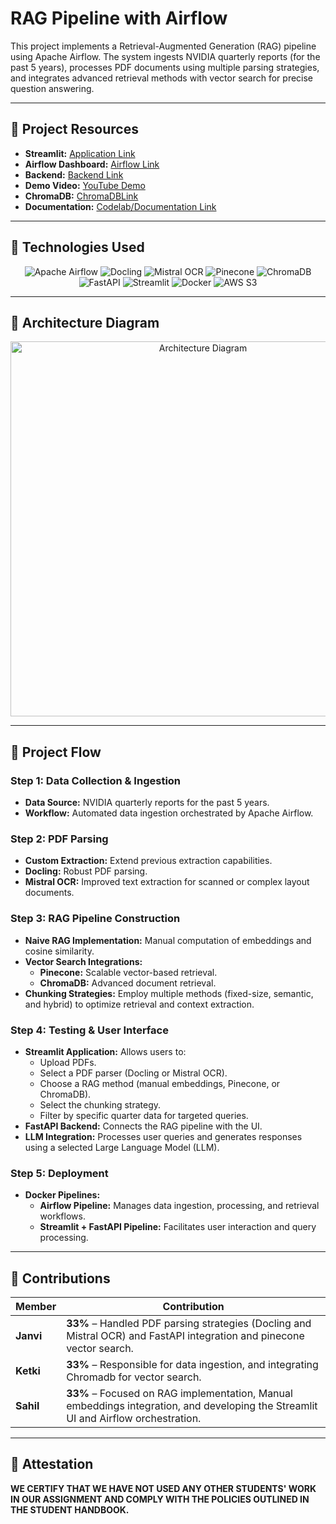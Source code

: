 # RAG Pipeline with Airflow

This project implements a Retrieval-Augmented Generation (RAG) pipeline using Apache Airflow. The system ingests NVIDIA quarterly reports (for the past 5 years), processes PDF documents using multiple parsing strategies, and integrates advanced retrieval methods with vector search for precise question answering.

---

## **📌 Project Resources**
- **Streamlit:** [Application Link](http://34.21.56.116:8501)
- **Airflow Dashboard:** [Airflow Link](http://34.21.56.116:8080)
- **Backend:** [Backend Link](http://34.21.56.116:8000)
- **Demo Video:** [YouTube Demo](https://youtu.be/7x4iwCADyJA)
- **ChromaDB:** [ChromaDBLink](http://34.21.56.116:8001)
- **Documentation:** [Codelab/Documentation Link](https://codelabs-preview.appspot.com/?file_id=1lXv5JZRfDRDjS80zOzsKx5Y2xpjeqESIqiHni75n_p8#4)


---

## **📌 Technologies Used**
<p align="center">
  <img src="https://img.shields.io/badge/-Apache_Airflow-017CEE?style=for-the-badge&logo=apache-airflow&logoColor=white" alt="Apache Airflow">
  <img src="https://img.shields.io/badge/-Docling-4B8BBE?style=for-the-badge" alt="Docling">
  <img src="https://img.shields.io/badge/-Mistral_OCR-FFCC00?style=for-the-badge" alt="Mistral OCR">
  <img src="https://img.shields.io/badge/-Pinecone-734BD4?style=for-the-badge" alt="Pinecone">
  <img src="https://img.shields.io/badge/-ChromaDB-34A853?style=for-the-badge" alt="ChromaDB">
  <img src="https://img.shields.io/badge/-FastAPI-009688?style=for-the-badge&logo=fastapi&logoColor=white" alt="FastAPI">
  <img src="https://img.shields.io/badge/-Streamlit-FF4B4B?style=for-the-badge&logo=streamlit&logoColor=white" alt="Streamlit">
  <img src="https://img.shields.io/badge/-Docker-2496ED?style=for-the-badge&logo=docker&logoColor=white" alt="Docker">
  <img src="https://img.shields.io/badge/-AWS_S3-569A31?style=for-the-badge&logo=amazon-s3&logoColor=white" alt="AWS S3">
</p>

---

## **📌 Architecture Diagram**
<p align="center">
  <img src="[https://your_link/architecture_diagram.jpg](https://github.com/ketki-mude/RAG_Pipeline_with_Airflow/blob/main/architecture 
       diagram/pdf_scraper_rag_based.png)" alt="Architecture Diagram" width="600">
</p>

---

## **📌 Project Flow**

### **Step 1: Data Collection & Ingestion**
- **Data Source:** NVIDIA quarterly reports for the past 5 years.
- **Workflow:** Automated data ingestion orchestrated by Apache Airflow.

### **Step 2: PDF Parsing**
- **Custom Extraction:** Extend previous extraction capabilities.
- **Docling:** Robust PDF parsing.
- **Mistral OCR:** Improved text extraction for scanned or complex layout documents.

### **Step 3: RAG Pipeline Construction**
- **Naive RAG Implementation:** Manual computation of embeddings and cosine similarity.
- **Vector Search Integrations:**
  - **Pinecone:** Scalable vector-based retrieval.
  - **ChromaDB:** Advanced document retrieval.
- **Chunking Strategies:** Employ multiple methods (fixed-size, semantic, and hybrid) to optimize retrieval and context extraction.

### **Step 4: Testing & User Interface**
- **Streamlit Application:** Allows users to:
  - Upload PDFs.
  - Select a PDF parser (Docling or Mistral OCR).
  - Choose a RAG method (manual embeddings, Pinecone, or ChromaDB).
  - Select the chunking strategy.
  - Filter by specific quarter data for targeted queries.
- **FastAPI Backend:** Connects the RAG pipeline with the UI.
- **LLM Integration:** Processes user queries and generates responses using a selected Large Language Model (LLM).

### **Step 5: Deployment**
- **Docker Pipelines:**
  - **Airflow Pipeline:** Manages data ingestion, processing, and retrieval workflows.
  - **Streamlit + FastAPI Pipeline:** Facilitates user interaction and query processing.

---

## **📌 Contributions**
| **Member**   | **Contribution**                                                                          |
|--------------|-------------------------------------------------------------------------------------------|
| **Janvi** | **33%** – Handled PDF parsing strategies (Docling and Mistral OCR) and FastAPI integration and pinecone vector search. |
| **Ketki** | **33%** – Responsible for data ingestion,  and integrating Chromadb for vector search. |
| **Sahil** | **33%** – Focused on RAG implementation, Manual embeddings integration, and developing the Streamlit UI and Airflow orchestration. |

---

## **📌 Attestation**
**WE CERTIFY THAT WE HAVE NOT USED ANY OTHER STUDENTS' WORK IN OUR ASSIGNMENT AND COMPLY WITH THE POLICIES OUTLINED IN THE STUDENT HANDBOOK.**
